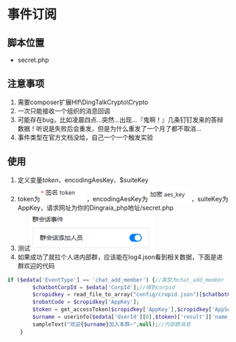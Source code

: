 # 事件订阅

## 脚本位置

* secret.php

## 注意事项

1. 需要composer扩展Hlf\DingTalkCrypto\Crypto
2. 一次只能接收一个组织的消息回调
3. 可能存在bug，比如凌晨四点...突然...出现...『鬼啊！』几条钉钉发来的答辩数据！听说是失败后会重发，但是为什么重发了一个月了都不取消...
4. 事件类型在官方文档没给，自己一个一个触发实验

## 使用

1. 定义变量$token、$encodingAesKey、$suiteKey
2. token为![](<../../../.gitbook/assets/image (2).png>)，encodingAesKey为![](<../../../.gitbook/assets/image (1) (1).png>)，suiteKey为AppKey，请求网址为你的Dingraia\_php地址/secret.php
3. 测试![](<../../../.gitbook/assets/image (2) (1).png>)
4. 如果成功了就拉个人进内部群，应该能在log4.json看到相关数据，下面是进群欢迎的代码

```php
if ($edata['EventType'] == 'chat_add_member') {//类型为chat_add_member
        $chatbotCorpId = $edata['CorpId'];//得到corpid
        $cropidkey = read_file_to_array("config/cropid.json")[$chatbotCorpId];
        $robotCode = $cropidkey['AppKey'];
        $token = get_accessToken($cropidkey['AppKey'],$cropidkey['AppSecret']);//钉钉api万物之源
        $urname = userinfo($edata['UserId'][0],$token)['result']['name'];//获取用户名字
        sampleText("欢迎{$urname}加入本群~",null);//内部群消息
    }
```
